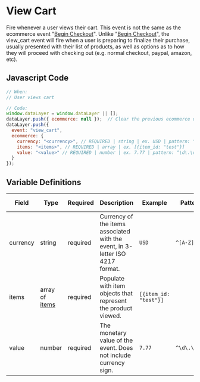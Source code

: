 # View Cart

Fire whenever a user views their cart. This event is not the same as the ecommerce event "[Begin Checkout](/events/ecommerce/begin_checkout.md)". Unlike "[Begin Checkout](/events/ecommerce/begin_checkout.md)", the view_cart event will fire when a user is preparing to finalize their purchase, usually presented with their list of products, as well as options as to how they will proceed with checking out (e.g. normal checkout, paypal, amazon, etc). 

## Javascript Code

```js
// When:
// User views cart

// Code:
window.dataLayer = window.dataLayer || [];
dataLayer.push({ ecommerce: null });  // Clear the previous ecommerce object.
dataLayer.push({
  event: "view_cart",
  ecommerce: {
    currency: "<currency>", // REQUIRED | string | ex. USD | pattern: ^[A-Z]{3}$ | min. 3, max. 3
    items: "<items>", // REQUIRED | array | ex. [{item_id: "test"}]
    value: "<value>" // REQUIRED | number | ex. 7.77 | pattern: ^\d\.\d\d$ | min. 0.00
  }
});
```

## Variable Definitions

|Field|Type|Required|Description|Example|Pattern|Minimum Length|Maximum Length|Minimum|
| --- | --- | --- | --- | --- | --- | --- | --- | --- |
|currency|string|required|Currency of the items associated with the event, in 3-letter ISO 4217 format.|`USD`|`^[A-Z]{3}$`|`3`|`3`|
|items|array of [items](../../schemas/item.md)|required|Populate with item objects that represent the product viewed.|`[{item_id: "test"}]`|||`100`|
|value|number|required|The monetary value of the event. Does not include currency sign.|`7.77`|`^\d\.\d\d$`||`100`|`0.00`|
